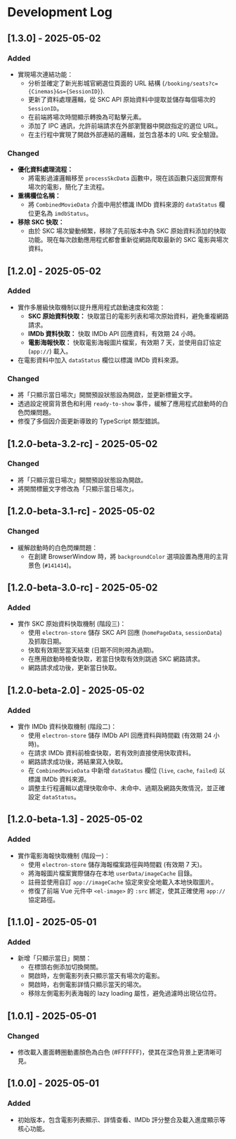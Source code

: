 # Development Log



## [1.3.0] - 2025-05-02
### Added
- 實現場次連結功能：
  - 分析並確定了新光影城官網選位頁面的 URL 結構 (`/booking/seats?c={Cinemas}&s={SessionID}`).
  - 更新了資料處理邏輯，從 SKC API 原始資料中提取並儲存每個場次的 `SessionID`。
  - 在前端將場次時間顯示轉換為可點擊元素。
  - 添加了 IPC 通訊，允許前端請求在外部瀏覽器中開啟指定的選位 URL。
  - 在主行程中實現了開啟外部連結的邏輯，並包含基本的 URL 安全驗證。

### Changed
- **優化資料處理流程：**
  - 將電影過濾邏輯移至 `processSkcData` 函數中，現在該函數只返回實際有場次的電影，簡化了主流程。
- **重構欄位名稱：**
  - 將 `CombinedMovieData` 介面中用於標識 IMDb 資料來源的 `dataStatus` 欄位更名為 `imdbStatus`。
- **移除 SKC 快取：**
  - 由於 SKC 場次變動頻繁，移除了先前版本中為 SKC 原始資料添加的快取功能。現在每次啟動應用程式都會重新從網路爬取最新的 SKC 電影與場次資料。

## [1.2.0] - 2025-05-02
### Added
- 實作多層級快取機制以提升應用程式啟動速度和效能：
  - **SKC 原始資料快取：** 快取當日的電影列表和場次原始資料，避免重複網路請求。
  - **IMDb 資料快取：** 快取 IMDb API 回應資料，有效期 24 小時。
  - **電影海報快取：** 快取電影海報圖片檔案，有效期 7 天，並使用自訂協定 (`app://`) 載入。
- 在電影資料中加入 `dataStatus` 欄位以標識 IMDb 資料來源。

### Changed
- 將「只顯示當日場次」開關預設狀態設為開啟，並更新標籤文字。
- 透過設定視窗背景色和利用 `ready-to-show` 事件，緩解了應用程式啟動時的白色閃爍問題。
- 修復了多個因介面更新導致的 TypeScript 類型錯誤。

## [1.2.0-beta-3.2-rc] - 2025-05-02
### Changed
- 將「只顯示當日場次」開關預設狀態設為開啟。
- 將開關標籤文字修改為「只顯示當日場次」。

## [1.2.0-beta-3.1-rc] - 2025-05-02
### Changed
- 緩解啟動時的白色閃爍問題：
  - 在創建 BrowserWindow 時，將 `backgroundColor` 選項設置為應用的主背景色 (`#141414`)。

## [1.2.0-beta-3.0-rc] - 2025-05-02
### Added
- 實作 SKC 原始資料快取機制 (階段三)：
  - 使用 `electron-store` 儲存 SKC API 回應 (`homePageData`, `sessionData`) 及抓取日期。
  - 快取有效期至當天結束 (日期不同則視為過期)。
  - 在應用啟動時檢查快取，若當日快取有效則跳過 SKC 網路請求。
  - 網路請求成功後，更新當日快取。

## [1.2.0-beta-2.0] - 2025-05-02
### Added
- 實作 IMDb 資料快取機制 (階段二)：
  - 使用 `electron-store` 儲存 IMDb API 回應資料與時間戳 (有效期 24 小時)。
  - 在請求 IMDb 資料前檢查快取，若有效則直接使用快取資料。
  - 網路請求成功後，將結果寫入快取。
  - 在 `CombinedMovieData` 中新增 `dataStatus` 欄位 (`live`, `cache`, `failed`) 以標識 IMDb 資料來源。
  - 調整主行程邏輯以處理快取命中、未命中、過期及網路失敗情況，並正確設定 `dataStatus`。

## [1.2.0-beta-1.3] - 2025-05-02
### Added
- 實作電影海報快取機制 (階段一)：
  - 使用 `electron-store` 儲存海報檔案路徑與時間戳 (有效期 7 天)。
  - 將海報圖片檔案實際儲存在本地 `userData/imageCache` 目錄。
  - 註冊並使用自訂 `app://imageCache` 協定來安全地載入本地快取圖片。
  - 修復了前端 Vue 元件中 `<el-image>` 的 `:src` 綁定，使其正確使用 `app://` 協定路徑。

## [1.1.0] - 2025-05-01 
### Added
- 新增「只顯示當日」開關：
  - 在標頭右側添加切換開關。
  - 開啟時，左側電影列表只顯示當天有場次的電影。
  - 開啟時，右側電影詳情只顯示當天的場次。
  - 移除左側電影列表海報的 lazy loading 屬性，避免過濾時出現佔位符。

## [1.0.1] - 2025-05-01 
### Changed
- 修改載入畫面轉圈動畫顏色為白色 (#FFFFFF)，使其在深色背景上更清晰可見。

## [1.0.0] - 2025-05-01 
### Added
- 初始版本，包含電影列表顯示、詳情查看、IMDb 評分整合及載入進度顯示等核心功能。 